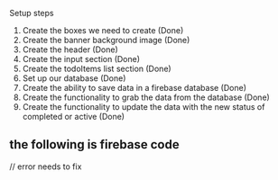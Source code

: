 Setup steps

1. Create the boxes we need to create (Done)
2. Create the banner background image (Done)
3. Create the header (Done)
4. Create the input section (Done)
5. Create the todoItems list section (Done)
6. Set up our database (Done)
7. Create the ability to save data in a firebase database (Done)
8. Create the functionality to grab the data from the database (Done)
9. Create the functionality to update the data with the new status of completed or active (Done)

## the following is firebase code

// error needs to fix

<script type="module">
  // Import the functions you need from the SDKs you need
  import { initializeApp } from "https://www.gstatic.com/firebasejs/9.0.0/firebase-app.js";
  import { getAnalytics } from "https://www.gstatic.com/firebasejs/9.0.0/firebase-analytics.js";
  // TODO: Add SDKs for Firebase products that you want to use
  // https://firebase.google.com/docs/web/setup#available-libraries

  // Your web app's Firebase configuration
  // For Firebase JS SDK v7.20.0 and later, measurementId is optional
  const firebaseConfig = {
    apiKey: "AIzaSyDqEBhw11FT9lfq6g9bPdpoLMubWouxFgg",
    authDomain: "todo-812e2.firebaseapp.com",
    projectId: "todo-812e2",
    storageBucket: "todo-812e2.appspot.com",
    messagingSenderId: "465941618736",
    appId: "1:465941618736:web:ef4515c5248391bdd24df5",
    measurementId: "G-EQQCT9PL5E"
  };

  // Initialize Firebase
  const app = initializeApp(firebaseConfig);
  const analytics = getAnalytics(app);
</script>
